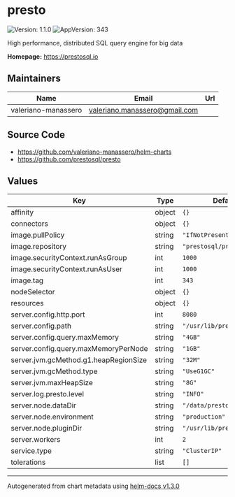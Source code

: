 # presto

![Version: 1.1.0](https://img.shields.io/badge/Version-1.1.0-informational?style=flat-square) ![AppVersion: 343](https://img.shields.io/badge/AppVersion-343-informational?style=flat-square)

High performance, distributed SQL query engine for big data

**Homepage:** <https://prestosql.io>

## Maintainers

| Name | Email | Url |
| ---- | ------ | --- |
| valeriano-manassero | valeriano.manassero@gmail.com |  |

## Source Code

* <https://github.com/valeriano-manassero/helm-charts>
* <https://github.com/prestosql/presto>

## Values

| Key | Type | Default | Description |
|-----|------|---------|-------------|
| affinity | object | `{}` |  |
| connectors | object | `{}` |  |
| image.pullPolicy | string | `"IfNotPresent"` |  |
| image.repository | string | `"prestosql/presto"` |  |
| image.securityContext.runAsGroup | int | `1000` |  |
| image.securityContext.runAsUser | int | `1000` |  |
| image.tag | int | `343` |  |
| nodeSelector | object | `{}` |  |
| resources | object | `{}` |  |
| server.config.http.port | int | `8080` |  |
| server.config.path | string | `"/usr/lib/presto/etc"` |  |
| server.config.query.maxMemory | string | `"4GB"` |  |
| server.config.query.maxMemoryPerNode | string | `"1GB"` |  |
| server.jvm.gcMethod.g1.heapRegionSize | string | `"32M"` |  |
| server.jvm.gcMethod.type | string | `"UseG1GC"` |  |
| server.jvm.maxHeapSize | string | `"8G"` |  |
| server.log.presto.level | string | `"INFO"` |  |
| server.node.dataDir | string | `"/data/presto"` |  |
| server.node.environment | string | `"production"` |  |
| server.node.pluginDir | string | `"/usr/lib/presto/plugin"` |  |
| server.workers | int | `2` |  |
| service.type | string | `"ClusterIP"` |  |
| tolerations | list | `[]` |  |

----------------------------------------------
Autogenerated from chart metadata using [helm-docs v1.3.0](https://github.com/norwoodj/helm-docs/releases/v1.3.0)
